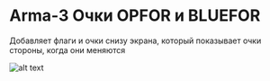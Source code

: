 # Arma-3 Очки OPFOR и BLUEFOR
Добавляет флаги и очки снизу экрана, который показывает очки стороны, когда они меняются

![alt text](https://github.com/[username]/[reponame]/blob/[branch]/image.jpg?raw=true)
